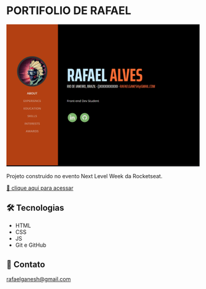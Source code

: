 # PORTIFOLIO DE RAFAEL
![preview](./gihub/preview.png)

Projeto construido no evento Next Level Week da Rocketseat.

[🔗 clique aqui para acessar](https://rafagnx.github.io/PORTIFOLIO/)


## 🛠️ Tecnologias

- HTML
- CSS
- JS
- Git e GitHub

## 💚 Contato 

rafaelganesh@gmail.com